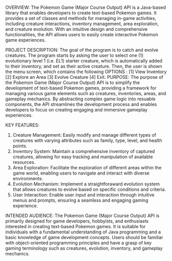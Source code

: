 OVERVIEW:
The Pokemon Game (Major Course Output) API is a Java-based library that enables developers to create text-based Pokemon games. It provides a set of classes and methods for managing in-game activities, including creature interactions, inventory management, area exploration, and creature evolution. With an intuitive design and comprehensive functionalities, the API allows users to easily create interactive Pokemon game experiences.

PROJECT DESCRIPTION:
The goal of the program is to catch and evolve creatures. The program starts by asking the user to select one (1) evolutionary level 1 (i.e. EL1) starter creature, which is automatically added to their inventory, and set as their active creature. Then, the user is shown the menu screen, which contains the following 
                                    OPTIONS : 
                                    [1] View Inventory 
                                    [2] Explore an Area
                                    [3] Evolve Creature
                                    [4] Exit. 
PURPOSE:
The purpose of the Pokemon Game (Major Course Output) API is to simplify the development of text-based Pokemon games, providing a framework for managing various game elements such as creatures, inventories, areas, and gameplay mechanics. By abstracting complex game logic into resuable components, the API streamlines the development process and enables developers to focus on creating engaging and immersive gameplay experiences.

KEY FEATURES:
1. Creature Management: Easily modify and manage different types of creatures with varying attributes such as family, type, level, and health points.
2. Inventory System: Maintain a comprehensive inventory of captured creatures, allowing for easy tracking and manipulation of available resources.
3. Area Exploration: Facilitate the exploration of different areas within the game world, enabling users to navigate and interact with diverse environments.
4. Evolution Mechanism: Implement a straightforaward evolution system that allows creatures to evolve based on specific conditions and criteria.
5. User Interaction: Enable user input and interaction through intuitive menus and prompts, ensuring a seamless and engaging gaming experience.

INTENDED AUDIENCE:
The Pokemon Game (Major Course Output) API is primarily designed for game developers, hobbyists, and enthusiasts interested in creating text-based Pokemon games. It is suitable for individuals with a fundamental understanding of Java programming and a basic knowledge of game development concepts. Users should be familiar with object-oriented programming principles and have a grasp of key gaming terminology such as creatures, evolution, inventory, and gameplay mechanics.

